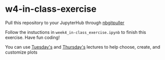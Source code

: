 # w4-in-class-exercise

Pull this repository to your JupyterHub through [nbgitpuller](https://nbgitpuller.readthedocs.io/en/latest/link.html)

Follow the instuctions in `week4_in-class_exercise.ipynb` to finish this exercise. Have fun coding!

You can use [Tuesday's](https://github.com/yibeichan/COMM160DS/blob/main/week_4/lecture_part1.ipynb) and [Thursday's](https://github.com/yibeichan/COMM160DS/blob/main/week_4/lecture_part2.ipynb) lectures to help choose, create, and customize plots